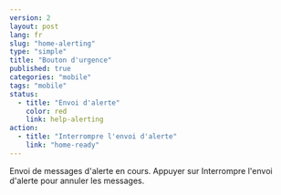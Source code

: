 ```yaml
---
version: 2
layout: post
lang: fr
slug: "home-alerting"
type: "simple"
title: "Bouton d'urgence"
published: true
categories: "mobile"
tags: "mobile"
status:
  - title: "Envoi d'alerte"
    color: red
    link: help-alerting
action:
  - title: "Interrompre l'envoi d'alerte"
    link: "home-ready"
---
```


Envoi de messages d'alerte en cours. Appuyer sur Interrompre l'envoi d'alerte pour annuler les messages.

